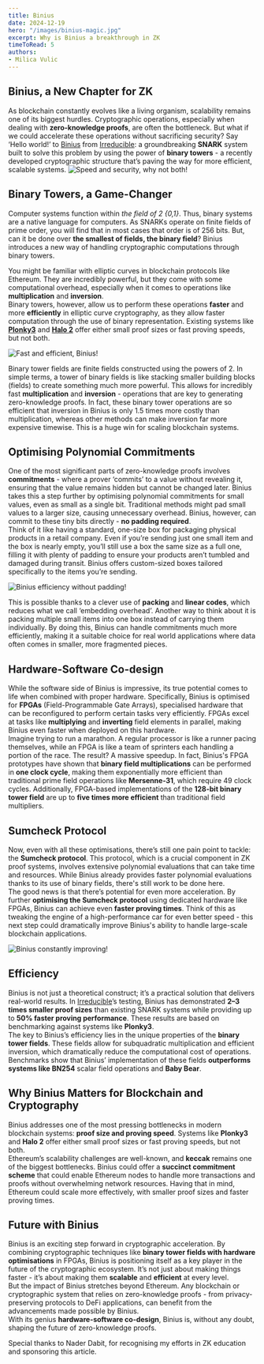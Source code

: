 ```yaml
---
title: Binius
date: 2024-12-19
hero: "/images/binius-magic.jpg"
excerpt: Why is Binius a breakthrough in ZK
timeToRead: 5
authors:
- Milica Vulic
---
```


## Binius, a New Chapter for ZK
As blockchain constantly evolves like a living organism, scalability remains one of its biggest hurdles. Cryptographic operations, especially when dealing with **zero-knowledge proofs**, are often the bottleneck. But what if we could accelerate these operations without sacrificing security? Say ‘Hello world!’ to [Binius](https://gitlab.com/IrreducibleOSS/binius) from [Irreducible](https://www.irreducible.com/): a groundbreaking **SNARK** system built to solve this problem by using the power of **binary towers** - a recently developed cryptographic structure that’s paving the way for more efficient, scalable systems.
![Speed and security, why not both!](/images/binius-both-speed-security.png)
## Binary Towers, a Game-Changer
Computer systems function within *the field of 2 {0,1}*. Thus, binary systems are a native language for computers. As SNARKs operate on finite fields of prime order, you will find that in most cases that order is of 256 bits. But, can it be done over **the smallest of fields, the binary field**? Binius introduces a new way of handling cryptographic computations through binary towers. <br /> 

You might be familiar with elliptic curves in blockchain protocols like Ethereum. They are incredibly powerful, but they come with some computational overhead, especially when it comes to operations like **multiplication** and **inversion**. <br /> 
Binary towers, however, allow us to perform these operations **faster** and more **efficiently** in elliptic curve cryptography, as they allow faster computation through the use of binary representation. Existing systems like [**Plonky3**](https://github.com/Plonky3/Plonky3) and [**Halo 2**](https://github.com/zcash/halo2) offer either small proof sizes or fast proving speeds, but not both. <br /> 

![Fast and efficient, Binius!](/images/binius-fast-efficient.png)

Binary tower fields are finite fields constructed using the powers of 2. In simple terms, a tower of binary fields is like stacking smaller building blocks (fields) to create something much more powerful. This allows for incredibly fast **multiplication** and **inversion** - operations that are key to generating zero-knowledge proofs. In fact, these binary tower operations are so efficient that inversion in Binius is only 1.5 times more costly than multiplication, whereas other methods can make inversion far more expensive timewise. This is a huge win for scaling blockchain systems. 

## Optimising Polynomial Commitments
One of the most significant parts of zero-knowledge proofs involves **commitments** - where a prover ‘commits’ to a value without revealing it, ensuring that the value remains hidden but cannot be changed later. Binius takes this a step further by optimising polynomial commitments for small values, even as small as a single bit. Traditional methods might pad small values to a larger size, causing unnecessary overhead. Binius, however, can commit to these tiny bits directly - **no padding required**. <br /> 
Think of it like having a standard, one-size box for packaging physical products in a retail company. Even if you’re sending just one small item and the box is nearly empty, you’ll still use a box the same size as a full one, filling it with plenty of padding to ensure your products aren’t tumbled and damaged during transit. Binius offers custom-sized boxes tailored specifically to the items you’re sending. <br /> 

![Binius efficiency without padding!](/images/binius-efficiency-no-padding.png "Padding according to Binius")

This is possible thanks to a clever use of **packing** and **linear codes**, which reduces what we call ‘embedding overhead’. Another way to think about it is packing multiple small items into one box instead of carrying them individually. By doing this, Binius can handle commitments much more efficiently, making it a suitable choice for real world applications where data often comes in smaller, more fragmented pieces.

## Hardware-Software Co-design
While the software side of Binius is impressive, its true potential comes to life when combined with proper hardware. Specifically, Binius is optimised for **FPGAs** (Field-Programmable Gate Arrays), specialised hardware that can be reconfigured to perform certain tasks very efficiently. FPGAs excel at tasks like **multiplying** and **inverting** field elements in parallel, making Binius even faster when deployed on this hardware. <br /> 
Imagine trying to run a marathon. A regular processor is like a runner pacing themselves, while an FPGA is like a team of sprinters each handling a portion of the race. The result? A massive speedup. In fact, Binius's FPGA prototypes have shown that **binary field multiplications** can be performed in **one clock cycle**, making them exponentially more efficient than traditional prime field operations like **Mersenne-31**, which require 49 clock cycles. Additionally, FPGA-based implementations of the **128-bit binary tower field** are up to **five times more efficient** than traditional field multipliers.

## Sumcheck Protocol
Now, even with all these optimisations, there’s still one pain point to tackle: the **Sumcheck protocol**. This protocol, which is a crucial component in ZK proof systems, involves extensive polynomial evaluations that can take time and resources. While Binius already provides faster polynomial evaluations thanks to its use of binary fields, there's still work to be done here. <br /> 
The good news is that there’s potential for even more acceleration. By further **optimising the Sumcheck protocol** using dedicated hardware like FPGAs, Binius can achieve even **faster proving times**. Think of this as tweaking the engine of a high-performance car for even better speed - this next step could dramatically improve Binius's ability to handle large-scale blockchain applications.

![Binius constantly improving!](/images/binius-speed.png)

## Efficiency
Binius is not just a theoretical construct; it’s a practical solution that delivers real-world results. In [Irreducible](https://www.irreducible.com/)’s testing, Binius has demonstrated **2–3 times smaller proof sizes** than existing SNARK systems while providing up to **50% faster proving performance**. These results are based on benchmarking against systems like **Plonky3**. <br /> 
The key to Binius’s efficiency lies in the unique properties of the **binary tower fields**. These fields allow for subquadratic multiplication and efficient inversion, which dramatically reduce the computational cost of operations. Benchmarks show that Binius’ implementation of these fields **outperforms systems like BN254** scalar field operations and **Baby Bear**.

## Why Binius Matters for Blockchain and Cryptography
Binius addresses one of the most pressing bottlenecks in modern blockchain systems: **proof size and proving speed**. Systems like **Plonky3** and **Halo 2** offer either small proof sizes or fast proving speeds, but not both. <br /> 
Ethereum’s scalability challenges are well-known, and **keccak** remains one of the biggest bottlenecks. Binius could offer a **succinct commitment scheme** that could enable Ethereum nodes to handle more transactions and proofs without overwhelming network resources. Having that in mind, Ethereum could scale more effectively, with smaller proof sizes and faster proving times.

## Future with Binius
Binius is an exciting step forward in cryptographic acceleration. By combining cryptographic techniques like **binary tower fields with hardware optimisations** in FPGAs, Binius is positioning itself as a key player in the future of the cryptographic ecosystem. It’s not just about making things faster - it’s about making them **scalable** and **efficient** at every level. <br /> 
But the impact of Binius stretches beyond Ethereum. Any blockchain or cryptographic system that relies on zero-knowledge proofs - from privacy-preserving protocols to DeFi applications, can benefit from the advancements made possible by Binius. <br /> 
With its genius **hardware-software co-design**, Binius is, without any doubt, shaping the future of zero-knowledge proofs.


Special thanks to Nader Dabit, for recognising my efforts in ZK education and sponsoring this article.
